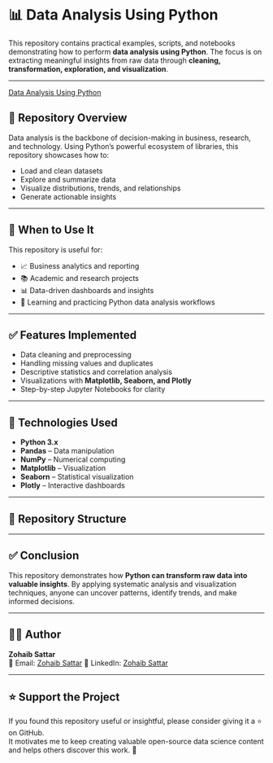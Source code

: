 # 📊 Data Analysis Using Python  

This repository contains practical examples, scripts, and notebooks demonstrating how to perform **data analysis using Python**. The focus is on extracting meaningful insights from raw data through **cleaning, transformation, exploration, and visualization**.  

---

 [Data Analysis Using Python](https://github.com/ZohaibSattarDataAI/Data-Analysis-Using-Python/blob/main/README.md)

## 📘 Repository Overview  
Data analysis is the backbone of decision-making in business, research, and technology. Using Python’s powerful ecosystem of libraries, this repository showcases how to:  

- Load and clean datasets  
- Explore and summarize data  
- Visualize distributions, trends, and relationships  
- Generate actionable insights  

---

## 🧠 When to Use It  
This repository is useful for:  
- 📈 Business analytics and reporting  
- 📚 Academic and research projects  
- 📊 Data-driven dashboards and insights  
- 🧾 Learning and practicing Python data analysis workflows  

---

## ✅ Features Implemented  
- Data cleaning and preprocessing  
- Handling missing values and duplicates  
- Descriptive statistics and correlation analysis  
- Visualizations with **Matplotlib, Seaborn, and Plotly**  
- Step-by-step Jupyter Notebooks for clarity  

---

## 🧪 Technologies Used  
- **Python 3.x**  
- **Pandas** – Data manipulation  
- **NumPy** – Numerical computing  
- **Matplotlib** – Visualization  
- **Seaborn** – Statistical visualization  
- **Plotly** – Interactive dashboards  

---

## 📂 Repository Structure  

---

## ✅ Conclusion  
This repository demonstrates how **Python can transform raw data into valuable insights**. By applying systematic analysis and visualization techniques, anyone can uncover patterns, identify trends, and make informed decisions.  

---

## 👨‍💻 Author  
**Zohaib Sattar**  
📧 Email: [Zohaib Sattar](zabizubi86@gmail.com) 
🔗 LinkedIn: [Zohaib Sattar](https://www.linkedin.com/in/zohaib-sattar)  

---

## ⭐ Support the Project  
If you found this repository useful or insightful, please consider giving it a ⭐ on GitHub.  
It motivates me to keep creating valuable open-source data science content and helps others discover this work. 🚀  
